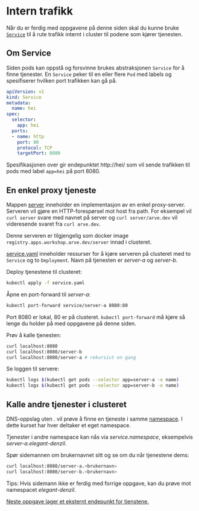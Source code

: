 # Intern trafikk
Når du er ferdig med oppgavene på denne siden skal du kunne bruke
[`Service`](https://kubernetes.io/docs/concepts/services-networking/service/)
til å rute trafikk internt i cluster til podene som kjører tjenesten.

## Om Service
Siden pods kan oppstå og forsvinne brukes abstraksjonen `Service`
for å finne tjenester. En `Service` peker til en eller flere `Pod`
med labels og spesifiserer hvilken port trafikken kan gå på.

```yaml
apiVersion: v1
kind: Service
metadata:
  name: hei
spec:
  selector:
    app: hei
  ports:
  - name: http
    port: 80
    protocol: TCP
    targetPort: 8080
```

Spesifikasjonen over gir endepunktet http://hei/ som vil sende trafikken
til pods med label `app=hei` på port 8080.

## En enkel proxy tjeneste
Mappen [server](server) inneholder en implementasjon av en enkel proxy-server.
Serveren vil gjøre en HTTP-forespørsel mot host fra path. For eksempel vil
`curl server` svare med navnet på server og `curl server/arve.dev` vil
videresende svaret fra `curl arve.dev`.

Denne serveren er tilgjengelig som docker image `registry.apps.workshop.arve.dev/server`
innad i clusteret.

[service.yaml](service.yaml) inneholder ressurser for å kjøre serveren på clusteret med
to `Service` og to `Deployment`. Navn på tjenesten er *server-a* og *server-b*.

Deploy tjenestene til clusteret:

```sh
kubectl apply -f service.yaml
```

Åpne en port-forward til *server-a*:

```sh
kubectl port-forward service/server-a 8080:80
```

Port 8080 er lokal, 80 er på clusteret. `kubectl port-forward` må kjøre så lenge du holder på med oppgavene på denne siden.

Prøv å kalle tjenesten:

```sh
curl localhost:8080
curl localhost:8080/server-b
curl localhost:8080/server-a # rekursivt en gang
```

Se loggen til servere:

```sh
kubectl logs $(kubectl get pods --selector app=server-a -o name)
kubectl logs $(kubectl get pods --selector app=server-b -o name)
```

## Kalle andre tjenester i clusteret
DNS-oppslag uten . vil prøve å finne en tjeneste i samme
[namespace](https://kubernetes.io/docs/concepts/overview/working-with-objects/namespaces/).
I dette kurset har hver deltaker et eget namespace.

Tjenester i andre namespace kan nås via *service.namespace*, eksempelvis *server-a.elegant-denzil*.

Spør sidemannen om brukernavnet sitt og se om du når tjenestene dems:

```sh
curl localhost:8080/server-a.<brukernavn>
curl localhost:8080/server-b.<brukernavn>
```

Tips: Hvis sidemann ikke er ferdig med forrige oppgave, kan du prøve mot namespacet *elegant-denzil*.

[Neste oppgave lager et eksternt endepunkt for tjenstene.](ekstern-trafikk.md)